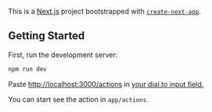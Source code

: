 This is a [Next.js](https://nextjs.org/) project bootstrapped with [`create-next-app`](https://github.com/vercel/next.js/tree/canary/packages/create-next-app).

## Getting Started

First, run the development server:

```bash
npm run dev
```

Paste [http://localhost:3000/actions](http://localhost:3000/actions) in [your dial.to input field.](https://dial.to/)

You can start see the action in `app/actions`.

